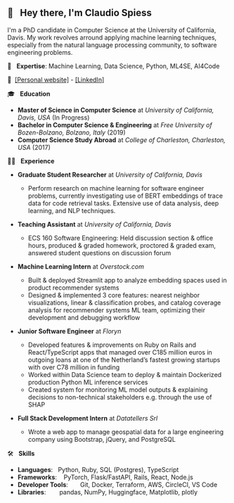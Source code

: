 ## 👋  &nbsp; Hey there, I'm Claudio Spiess

I'm a PhD candidate in Computer Science at the University of California, Davis. My work revolves arround applying machine learning techniques, especially from the natural language processing community, to software engineering problems.

:brain: &nbsp; **Expertise**: Machine Learning, Data Science, Python, ML4SE, AI4Code

:link:&nbsp;
[[Personal website]](https://claudio.ai) - 
[[LinkedIn]](https://linkedin.com/in/claudio-spiess)

:mortar_board: &nbsp; **Education**
* **Master of Science in Computer Science** at *University of California, Davis, USA* (In Progress)
* **Bachelor in Computer Science & Engineering** at *Free University of Bozen-Bolzano, Bolzano, Italy* (2019)
* **Computer Science Study Abroad** at *College of Charleston, Charleston, USA* (2017)

:man_technologist: &nbsp; **Experience**
* **Graduate Student Researcher** at *University of California, Davis*
  * Perform research on machine learning for software engineer problems, currently investigating use of
BERT embeddings of trace data for code retrieval tasks. Extensive use of data analysis, deep learning, and NLP
techniques.

* **Teaching Assistant** at *University of California, Davis*
  * ECS 160 Software Engineering: Held discussion section & office hours, produced & graded homework,
proctored & graded exam, answered student questions on discussion forum

* **Machine Learning Intern** at *Overstock.com*
  * Built & deployed Streamlit app to analyze embedding spaces used in product recommender systems
  * Designed & implemented 3 core features: nearest neighbor visualizations, linear & classification probes, and catalog
coverage analysis for recommender systems ML team, optimizing their development and debugging workflow

* **Junior Software Engineer** at *Floryn*
  * Developed features & improvements on Ruby on Rails and React/TypeScript apps that managed over C185 million euros in outgoing loans at one of the Netherland’s fastest growing startups with over C78 million in funding
  * Worked within Data Science team to deploy & maintain Dockerized production Python ML inference services
  * Created system for monitoring ML model outputs & explaining decisions to non-technical stakeholders e.g. through
the use of SHAP

* **Full Stack Development Intern** at *Datatellers Srl*
  * Wrote a web app to manage geospatial data for a large engineering company using Bootstrap, jQuery, and PostgreSQL

:hammer_and_wrench: &nbsp; **Skills**
- **Languages**: &nbsp;                          Python, Ruby, SQL (Postgres), TypeScript
- **Frameworks**: &nbsp;&nbsp;                   PyTorch, Flask/FastAPI, Rails, React, Node.js
- **Developer Tools**:  &nbsp;&nbsp;&nbsp;&nbsp;&nbsp;  Git, Docker, Terraform, AWS, CircleCI, VS Code
- **Libraries**:  &nbsp;&nbsp;&nbsp;&nbsp;          pandas, NumPy, Huggingface, Matplotlib, plotly
